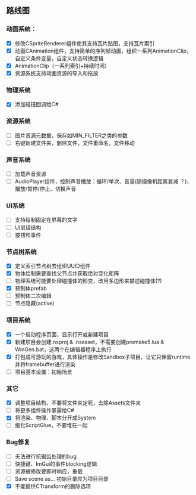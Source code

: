 ## 路线图

### 动画系统：

- [x] 修改CSpriteRenderer组件使其支持瓦片贴图，支持瓦片索引
- [x] 动画CAnimation组件，支持简单的序列帧动画，组织一系列AnimationClip，自定义条件变量，自定义状态转换逻辑
- [x] AnimationClip（一系列索引+持续时间）
- [x] 资源系统支持动画资源的导入和拖放

### 物理系统

- [x] 添加碰撞回调给C#

### 资源系统

- [ ] 图片资源元数据，保存如MIN_FILTER之类的参数
- [ ] 右键新建文件夹，删除文件，文件重命名，文件移动

### 声音系统

- [ ] 加载声音资源
- [ ] AudioPlayer组件，控制声音播放：循环/单次、音量(随摄像机距离衰减 ？)、播放/暂停/停止、切换声音

### UI系统

- [ ] 支持绘制固定在屏幕的文字
- [ ] UI层级结构
- [ ] 按钮和事件

### 节点树系统

- [x] 定义索引节点树去组织UUID组件
- [x] 物体绘制需要查找父节点并获取绝对变化矩阵
- [ ] 物理系统可能要处理碰撞体的形变，改用多边形来描述碰撞体(?)
- [x] 预制体prefab
- [ ] 预制体二次编辑
- [ ] 节点隐藏(active)

### 项目系统

- [x] 一个启动程序页面，显示打开或新建项目
- [x] 新建项目会创建.nsproj & .nsasset，不需要创建premake5.lua & WinGen.bat，这两个在编辑器程序上执行
- [x] 打包成可游玩的游戏，具体操作是修改Sandbox子项目，让它只保留runtime并将framebuffer进行渲染
- [ ] 项目基本设置：初始场景

### 其它

- [x] 调整项目结构，不要将文件夹定死，去除Assets文件夹
- [ ] 将更多组件操作暴露给C#
- [x] 将渲染、物理、脚本分开成System
- [ ] 细化ScriptGlue，不要堆在一起

### Bug修复

- [ ] 无法进行抗锯齿处理的bug
- [ ] 快捷键、ImGui的事件blocking逻辑
- [ ] 资源被修改要即时响应，重载
- [ ] Save scene as... 初始目录应为项目目录
- [x] 不能提供CTransform的删除选项